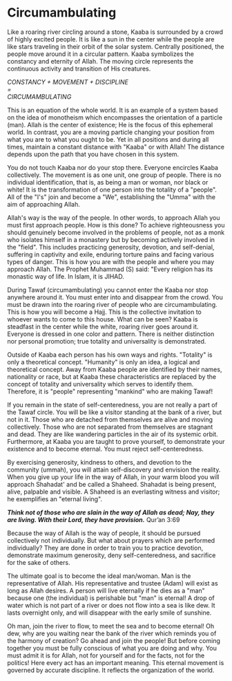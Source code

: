 Circumambulating
================

Like a roaring river circling around a stone, Kaaba is surrounded by a
crowd of highly excited people. It is like a sun in the center while the
people are like stars traveling in their orbit of the solar system.
Centrally positioned, the people move around it in a circular pattern.
Kaaba symbolizes the constancy and eternity of Allah. The moving circle
represents the continuous activity and transition of His creatures.

*CONSTANCY + MOVEMENT + DISCIPLINE*  
*=*  
*CIRCUMAMBULATING*

This is an equation of the whole world. It is an example of a system
based on the idea of monotheism which encompasses the orientation of a
particle (man). Allah is the center of existence; He is the focus of
this ephemeral world. In contrast, you are a moving particle changing
your position from what you are to what you ought to be. Yet in all
positions and during all times, maintain a constant distance with
"Kaaba" or with Allah! The distance depends upon the path that you have
chosen in this system.

You do not touch Kaaba nor do your stop there. Everyone encircles Kaaba
collectively. The movement is as one unit, one group of people. There is
no individual identification, that is, as being a man or woman, nor
black or white! It is the transformation of one person into the totality
of a "people". All of the "I's" join and become a "We", establishing the
"Umma" with the aim of approaching Allah.

Allah's way is the way of the people. In other words, to approach Allah
you must first approach people. How is this done? To achieve
righteousness you should genuinely become involved in the problems of
people, not as a monk who isolates himself in a monastery but by
becoming actively involved in the "field". This includes practicing
generosity, devotion, and self-denial, suffering in captivity and exile,
enduring torture pains and facing various types of danger. This is how
you are with the people and where you may approach Allah. The Prophet
Muhammad (S) said: "Every religion has its monastic way of life. In
Islam, it is JIHAD.

During Tawaf (circumambulating) you cannot enter the Kaaba nor stop
anywhere around it. You must enter into and disappear from the crowd.
You must be drawn into the roaring river of people who are
circumambulating. This is how you will become a Hajj. This is the
collective invitation to whoever wants to come to this house. What can
be seen? Kaaba is steadfast in the center while the white, roaring river
goes around it. Everyone is dressed in one color and pattern. There is
neither distinction nor personal promotion; true totality and
universality is demonstrated.

Outside of Kaaba each person has his own ways and rights. "Totality" is
only a theoretical concept. "Humanity" is only an idea, a logical and
theoretical concept. Away from Kaaba people are identified by their
names, nationality or race, but at Kaaba these characteristics are
replaced by the concept of totality and universality which serves to
identify them. Therefore, it is "people" representing "mankind" who are
making Tawaf!

If you remain in the state of self-centeredness, you are not really a
part of the Tawaf circle. You will be like a visitor standing at the
bank of a river, but not in it. Those who are detached from themselves
are alive and moving collectively. Those who are not separated from
themselves are stagnant and dead. They are like wandering particles in
the air of its systemic orbit. Furthermore, at Kaaba you are taught to
prove yourself, to demonstrate your existence and to become eternal. You
must reject self-centeredness.

By exercising generosity, kindness to others, and devotion to the
community (ummah), you will attain self-discovery and envision the
reality. When you give up your life in the way of Allah, in your warm
blood you will approach Shahadat' and be called a Shaheed. Shahadat is
being present, alive, palpable and visible. A Shaheed is an everlasting
witness and visitor; he exemplifies an "eternal living".

***Think not of those who are slain in the way of Allah as dead; Nay,
they are living. With their Lord, they have provision.*** Qur’an 3:69

Because the way of Allah is the way of people, it should be pursued
collectively not individually. But what about prayers which are
performed individually? They are done in order to train you to practice
devotion, demonstrate maximum generosity, deny self-centeredness, and
sacrifice for the sake of others.

The ultimate goal is to become the ideal man/woman. Man is the
representative of Allah. His representative and trustee (Adam) will
exist as long as Allah desires. A person will live eternally if he dies
as a "man" because one (the individual) is perishable but "man" is
eternal! A drop of water which is not part of a river or does not flow
into a sea is like dew. It lasts overnight only, and will disappear with
the early smile of sunshine.

Oh man, join the river to flow, to meet the sea and to become eternal!
Oh dew, why are you waiting near the bank of the river which reminds you
of the harmony of creation? Go ahead and join the people! But before
coming together you must be fully conscious of what you are doing and
why. You must admit it is for Allah, not for yourself and for the facts,
not for the politics! Here every act has an important meaning. This
eternal movement is governed by accurate discipline. It reflects the
organization of the world.


